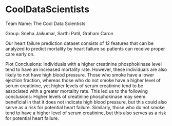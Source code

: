 # CoolDataScientists

Team Name: The Cool Data Scientists

Group: Sneha Jaikumar, Sarthi Patil, Graham Caron

Our heart failure prediction dataset consists of 12 features that can be analyzed to predict mortality by heart failure so patients can receive proper care early on.

Plot Conclusions:
Individuals with a higher creatinine phosphokinase level tend to have an increased mortality rate. However, these individuals are also likely to not have high blood pressure. Those who smoke have a lower ejection fraction, whereas those who do not smoke have a higher level of serum creatinine, yet higher levels of serum creatinine tend to be associated with a greater mortality rate. This led us to the following conclusions: Higher levels of creatinine phosphokinase may seem beneficial in that it does not indicate high blood pressure, but this could also serve as a risk for potential heart failure. Similarly, those who do not smoke tend to have a higher level of serum creatinine, but this also serves as a risk for potential heart failure.